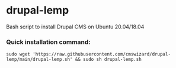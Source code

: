 # drupal-lemp
Bash script to install Drupal CMS on Ubuntu 20.04/18.04
### Quick installation command:
`sudo wget 'https://raw.githubusercontent.com/cmswizard/drupal-lemp/main/drupal-lemp.sh' && sudo sh drupal-lemp.sh`

